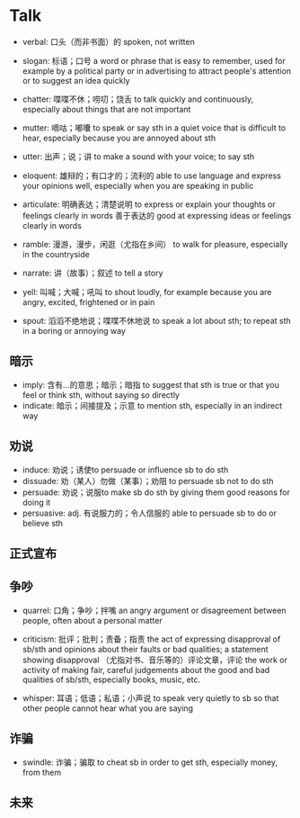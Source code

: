 # Talk

- verbal: 口头（而非书面）的 spoken, not written

- slogan: 标语；口号 a word or phrase that is easy to remember, used for example by a political party or in advertising to attract people's attention or to suggest an idea quickly

- chatter: 喋喋不休；唠叨；饶舌 to talk quickly and continuously, especially about things that are not important
- mutter: 嘀咕；嘟囔 to speak or say sth in a quiet voice that is difficult to hear, especially because you are annoyed about sth
- utter: 出声；说；讲 to make a sound with your voice; to say sth

- eloquent: 雄辩的；有口才的；流利的 able to use language and express your opinions well, especially when you are speaking in public

- articulate: 明确表达；清楚说明 to express or explain your thoughts or feelings clearly in words 善于表达的 good at expressing ideas or feelings clearly in words
- ramble: 漫游，漫步，闲逛（尤指在乡间） to walk for pleasure, especially in the countryside

- narrate: 讲（故事）；叙述 to tell a story

- yell: 叫喊；大喊；吼叫 to shout loudly, for example because you are angry, excited, frightened or in pain

- spout: 滔滔不绝地说；喋喋不休地说 to speak a lot about sth; to repeat sth in a boring or annoying way

## 暗示

- imply: 含有…的意思；暗示；暗指 to suggest that sth is true or that you feel or think sth, without saying so directly
- indicate: 暗示；间接提及；示意 to mention sth, especially in an indirect way

## 劝说

- induce: 劝说；诱使to persuade or influence sb to do sth
- dissuade: 劝（某人）勿做（某事）；劝阻 to persuade sb not to do sth
- persuade: 劝说；说服to make sb do sth by giving them good reasons for doing it
- persuasive: adj. 有说服力的；令人信服的 able to persuade sb to do or believe sth

## 正式宣布



## 争吵

- quarrel: 口角；争吵；拌嘴 an angry argument or disagreement between people, often about a personal matter

- criticism: 批评；批判；责备；指责 the act of expressing disapproval of sb/sth and opinions about their faults or bad qualities; a statement showing disapproval （尤指对书、音乐等的）评论文章，评论 the work or activity of making fair, careful judgements about the good and bad qualities of sb/sth, especially books, music, etc.

- whisper: 耳语；低语；私语；小声说 to speak very quietly to sb so that other people cannot hear what you are saying

## 诈骗

- swindle: 诈骗；骗取 to cheat sb in order to get sth, especially money, from them

## 未来



